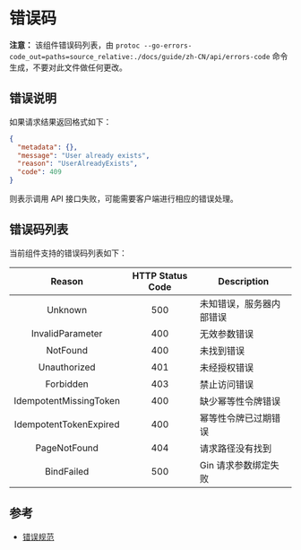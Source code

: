 # 错误码

**注意：** 该组件错误码列表，由 `protoc --go-errors-code_out=paths=source_relative:./docs/guide/zh-CN/api/errors-code` 命令生成，不要对此文件做任何更改。

## 错误说明

如果请求结果返回格式如下：
```json
{
  "metadata": {},
  "message": "User already exists",
  "reason": "UserAlreadyExists",
  "code": 409
}
```

则表示调用 API 接口失败，可能需要客户端进行相应的错误处理。

## 错误码列表

当前组件支持的错误码列表如下：

| Reason | HTTP Status Code | Description |
| :----: | :--------------: | ----------- |
| Unknown | 500 |  未知错误，服务器内部错误 |
| InvalidParameter | 400 |  无效参数错误 |
| NotFound | 400 |  未找到错误 |
| Unauthorized | 401 |  未经授权错误 |
| Forbidden | 403 |  禁止访问错误 |
| IdempotentMissingToken | 400 |  缺少幂等性令牌错误 |
| IdempotentTokenExpired | 400 |  幂等性令牌已过期错误 |
| PageNotFound | 404 |  请求路径没有找到 |
| BindFailed | 500 |  Gin 请求参数绑定失败 |

## 参考

- [错误规范](https://github.com/onexstack/onex/blob/master/docs/devel/zh-CN/conversions/errors.md)

